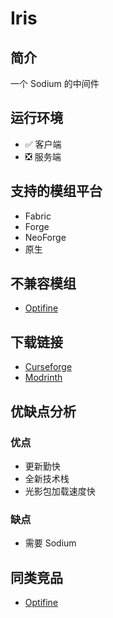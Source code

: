 # Iris

## 简介

一个 Sodium 的中间件

## 运行环境

- ✅ 客户端
- ❎ 服务端

## 支持的模组平台

- Fabric
- Forge
- NeoForge
- 原生

## 不兼容模组

- [Optifine](/mod/optifine.md) 

## 下载链接

- [Curseforge](https://www.curseforge.com/minecraft/mc-mods/iris)
- [Modrinth](https://modrinth.com/mod/iris)

## 优缺点分析

### 优点

- 更新勤快
- 全新技术栈
- 光影包加载速度快

### 缺点

- 需要 Sodium

## 同类竞品

- [Optifine](/mod/example.md)